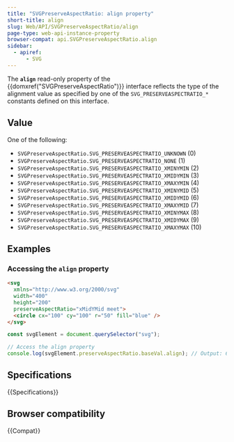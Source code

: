 ```yaml
---
title: "SVGPreserveAspectRatio: align property"
short-title: align
slug: Web/API/SVGPreserveAspectRatio/align
page-type: web-api-instance-property
browser-compat: api.SVGPreserveAspectRatio.align
sidebar:
  - apiref:
      - SVG
---
```


The **`align`** read-only property of the {{domxref("SVGPreserveAspectRatio")}} interface reflects the type of the alignment value as specified by one of the `SVG_PRESERVEASPECTRATIO_*` constants defined on this interface.

## Value

One of the following:

- `SVGPreserveAspectRatio.SVG_PRESERVEASPECTRATIO_UNKNOWN` (0)
- `SVGPreserveAspectRatio.SVG_PRESERVEASPECTRATIO_NONE` (1)
- `SVGPreserveAspectRatio.SVG_PRESERVEASPECTRATIO_XMINYMIN` (2)
- `SVGPreserveAspectRatio.SVG_PRESERVEASPECTRATIO_XMIDYMIN` (3)
- `SVGPreserveAspectRatio.SVG_PRESERVEASPECTRATIO_XMAXYMIN` (4)
- `SVGPreserveAspectRatio.SVG_PRESERVEASPECTRATIO_XMINYMID` (5)
- `SVGPreserveAspectRatio.SVG_PRESERVEASPECTRATIO_XMIDYMID` (6)
- `SVGPreserveAspectRatio.SVG_PRESERVEASPECTRATIO_XMAXYMID` (7)
- `SVGPreserveAspectRatio.SVG_PRESERVEASPECTRATIO_XMINYMAX` (8)
- `SVGPreserveAspectRatio.SVG_PRESERVEASPECTRATIO_XMIDYMAX` (9)
- `SVGPreserveAspectRatio.SVG_PRESERVEASPECTRATIO_XMAXYMAX` (10)

## Examples

### Accessing the `align` property

```html
<svg
  xmlns="http://www.w3.org/2000/svg"
  width="400"
  height="200"
  preserveAspectRatio="xMidYMid meet">
  <circle cx="100" cy="100" r="50" fill="blue" />
</svg>
```

```js
const svgElement = document.querySelector("svg");

// Access the align property
console.log(svgElement.preserveAspectRatio.baseVal.align); // Output: 6 (SVG_PRESERVEASPECTRATIO_XMIDYMID)
```

## Specifications

{{Specifications}}

## Browser compatibility

{{Compat}}
